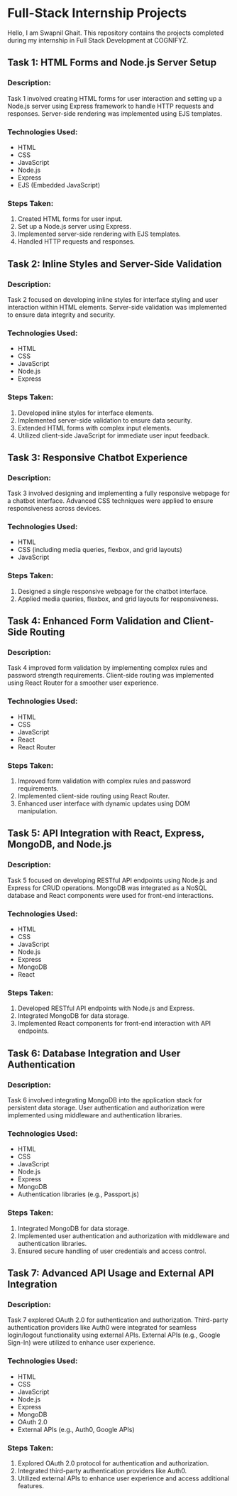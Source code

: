 # Full-Stack Internship Projects

Hello, I am Swapnil Ghait. This repository contains the projects completed during my internship in Full Stack Development at COGNIFYZ.

## Task 1: HTML Forms and Node.js Server Setup
### Description:
Task 1 involved creating HTML forms for user interaction and setting up a Node.js server using Express framework to handle HTTP requests and responses. Server-side rendering was implemented using EJS templates.

### Technologies Used:
- HTML
- CSS
- JavaScript
- Node.js
- Express
- EJS (Embedded JavaScript)
  
### Steps Taken:
1. Created HTML forms for user input.
2. Set up a Node.js server using Express.
3. Implemented server-side rendering with EJS templates.
4. Handled HTTP requests and responses.

## Task 2: Inline Styles and Server-Side Validation
### Description:
Task 2 focused on developing inline styles for interface styling and user interaction within HTML elements. Server-side validation was implemented to ensure data integrity and security. 

### Technologies Used:
- HTML
- CSS
- JavaScript
- Node.js
- Express

### Steps Taken:
1. Developed inline styles for interface elements.
2. Implemented server-side validation to ensure data security.
3. Extended HTML forms with complex input elements.
4. Utilized client-side JavaScript for immediate user input feedback.

## Task 3: Responsive Chatbot Experience
### Description:
Task 3 involved designing and implementing a fully responsive webpage for a chatbot interface. Advanced CSS techniques were applied to ensure responsiveness across devices.

### Technologies Used:
- HTML
- CSS (including media queries, flexbox, and grid layouts)
- JavaScript

### Steps Taken:
1. Designed a single responsive webpage for the chatbot interface.
2. Applied media queries, flexbox, and grid layouts for responsiveness.

## Task 4: Enhanced Form Validation and Client-Side Routing
### Description:
Task 4 improved form validation by implementing complex rules and password strength requirements. Client-side routing was implemented using React Router for a smoother user experience.

### Technologies Used:
- HTML
- CSS
- JavaScript
- React
- React Router

### Steps Taken:
1. Improved form validation with complex rules and password requirements.
2. Implemented client-side routing using React Router.
3. Enhanced user interface with dynamic updates using DOM manipulation.

## Task 5: API Integration with React, Express, MongoDB, and Node.js
### Description:
Task 5 focused on developing RESTful API endpoints using Node.js and Express for CRUD operations. MongoDB was integrated as a NoSQL database and React components were used for front-end interactions.

### Technologies Used:
- HTML
- CSS
- JavaScript
- Node.js
- Express
- MongoDB
- React

### Steps Taken:
1. Developed RESTful API endpoints with Node.js and Express.
2. Integrated MongoDB for data storage.
3. Implemented React components for front-end interaction with API endpoints.

## Task 6: Database Integration and User Authentication
### Description:
Task 6 involved integrating MongoDB into the application stack for persistent data storage. User authentication and authorization were implemented using middleware and authentication libraries.

### Technologies Used:
- HTML
- CSS
- JavaScript
- Node.js
- Express
- MongoDB
- Authentication libraries (e.g., Passport.js)

### Steps Taken:
1. Integrated MongoDB for data storage.
2. Implemented user authentication and authorization with middleware and authentication libraries.
3. Ensured secure handling of user credentials and access control.

## Task 7: Advanced API Usage and External API Integration
### Description:
Task 7 explored OAuth 2.0 for authentication and authorization. Third-party authentication providers like Auth0 were integrated for seamless login/logout functionality using external APIs. External APIs (e.g., Google Sign-In) were utilized to enhance user experience.

### Technologies Used:
- HTML
- CSS
- JavaScript
- Node.js
- Express
- MongoDB
- OAuth 2.0
- External APIs (e.g., Auth0, Google APIs)

### Steps Taken:
1. Explored OAuth 2.0 protocol for authentication and authorization.
2. Integrated third-party authentication providers like Auth0.
3. Utilized external APIs to enhance user experience and access additional features.

